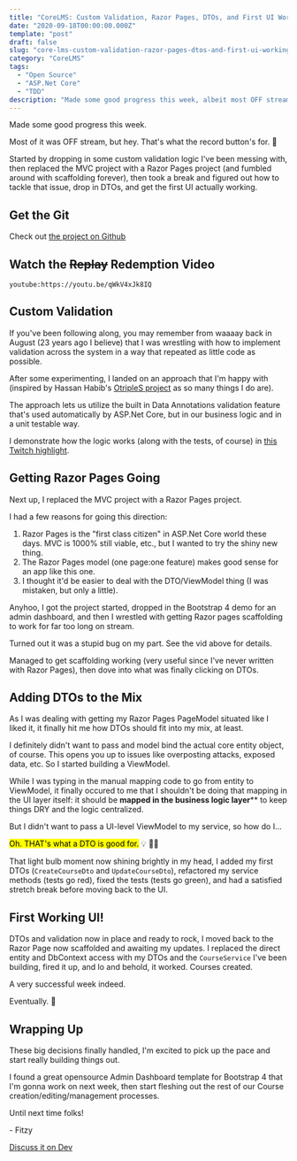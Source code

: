 ```yaml
---
title: "CoreLMS: Custom Validation, Razor Pages, DTOs, and First UI Working!"
date: "2020-09-18T00:00:00.000Z"
template: "post"
draft: false
slug: "core-lms-custom-validation-razor-pages-dtos-and-first-ui-working"
category: "CoreLMS"
tags:
  - "Open Source"
  - "ASP.Net Core"
  - "TDD"
description: "Made some good progress this week, albeit most OFF stream. 😁 Got Razor Pages started, scaffolding working, and DTOs in place. Pace is pickin' up."
---
```


Made some good progress this week.

Most of it was OFF stream, but hey. That's what the record button's for. 🤣

Started by dropping in some custom validation logic I've been messing with, then replaced the MVC project with a Razor Pages project (and fumbled around with scaffolding forever), then took a break and figured out how to tackle that issue, drop in DTOs, and get the first UI actually working.

## Get the Git

Check out [the project on Github](https://github.com/FitzyCodesThings/core-lms)


## Watch the <s>Replay</s> Redemption Video

`youtube:https://youtu.be/qWkV4xJk8IQ`

## Custom Validation

If you've been following along, you may remember from waaaay back in August (23 years ago I believe) that I was wrestling with how to implement validation across the system in a way that repeated as little code as possible.

After some experimenting, I landed on an approach that I'm happy with (inspired by Hassan Habib's [OtripleS project](https://github.com/hassanhabib/OtripleS) as so many things I do are).

The approach lets us utilize the built in Data Annotations validation feature that's used automatically by ASP.Net Core, but in our business logic and in a unit testable way.

I demonstrate how the logic works (along with the tests, of course) in [this Twitch highlight](https://www.twitch.tv/videos/744727931).

## Getting Razor Pages Going

Next up, I replaced the MVC project with a Razor Pages project. 

I had a few reasons for going this direction:

1) Razor Pages is the "first class citizen" in ASP.Net Core world these days. MVC is 1000% still viable, etc., but I wanted to try the shiny new thing.
2) The Razor Pages model (one page:one feature) makes good sense for an app like this one.
3) I thought it'd be easier to deal with the DTO/ViewModel thing (I was mistaken, but only a little).

Anyhoo, I got the project started, dropped in the Bootstrap 4 demo for an admin dashboard, and then I wrestled with getting Razor pages scaffolding to work for far too long on stream.

Turned out it was a stupid bug on my part. See the vid above for details.

Managed to get scaffolding working (very useful since I've never written with Razor Pages), then dove into what was finally clicking on DTOs.

## Adding DTOs to the Mix

As I was dealing with getting my Razor Pages PageModel situated like I liked it, it finally hit me how DTOs should fit into my mix, at least.

I definitely didn't want to pass and model bind the actual core entity object, of course. This opens you up to issues like overposting attacks, exposed data, etc. So I started building a ViewModel. 

While I was typing in the manual mapping code to go from entity to ViewModel, it finally occured to me that I shouldn't be doing that mapping in the UI layer itself: it should be **mapped in the business logic layer**</mark>** to keep things DRY and the logic centralized.

But I didn't want to pass a UI-level ViewModel to my service, so how do I...

<mark>Oh. THAT's what a DTO is good for.</mark> 💡 🤦‍♂️

That light bulb moment now shining brightly in my head, I added my first DTOs (`CreateCourseDto` and `UpdateCourseDto`), refactored my service methods (tests go red), fixed the tests (tests go green), and had a satisfied stretch break before moving back to the UI.

## First Working UI!

DTOs and validation now in place and ready to rock, I moved back to the Razor Page now scaffolded and awaiting my updates. I replaced the direct entity and DbContext access with my DTOs and the `CourseService` I've been building, fired it up, and lo and behold, it worked. Courses created.

A very successful week indeed.

Eventually. 🤣

## Wrapping Up

These big decisions finally handled, I'm excited to pick up the pace and start really building things out.

I found a great opensource Admin Dashboard template for Bootstrap 4 that I'm gonna work on next week, then start fleshing out the rest of our Course creation/editing/management processes.

Until next time folks!

\- Fitzy

[Discuss it on Dev](https://dev.to/fitzycodesthings/)
